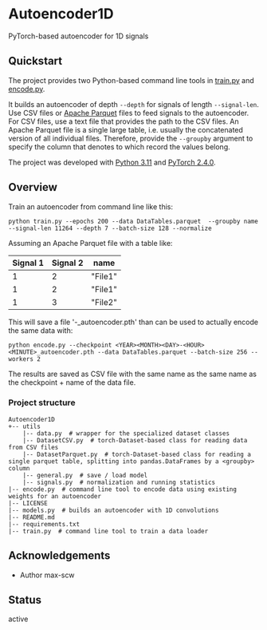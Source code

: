 # Autoencoder1D
PyTorch-based autoencoder for 1D signals

## Quickstart
The project provides two Python-based command line tools in [train.py](train.py) and [encode.py](encode.py).

It builds an autoencoder of depth `--depth` for signals of length `--signal-len`. 
Use CSV files or [Apache Parquet](https://parquet.apache.org/) files to feed signals to the autoencoder. For CSV files, use a text file that provides the path to the CSV files. An Apache Parquet file is a single large table, i.e. usually the concatenated version of all individual files. Therefore, provide the `--groupby` argument to specify the column that denotes to which record the values belong.

The project was developed with [Python 3.11](https://www.python.org/downloads/release/python-3119/) and [PyTorch 2.4.0](https://pytorch.org/blog/pytorch2-4/).

## Overview

Train an autoencoder from command line like this:

```shell
python train.py --epochs 200 --data DataTables.parquet  --groupby name --signal-len 11264 --depth 7 --batch-size 128 --normalize
```
Assuming an Apache Parquet file with a table like:

| Signal 1 | Signal 2 | name    |
|----------|----------|---------|
| 1        | 2        | "File1" |
| 1        | 2        | "File1" |
| 1        | 3        | "File2" |


This will save a file '<YEAR><MONTH><DAY>-<HOUR><MINUTE>_autoencoder.pth' than can be used to actually encode the same data with:

```shell
python encode.py --checkpoint <YEAR><MONTH><DAY>-<HOUR><MINUTE>_autoencoder.pth --data DataTables.parquet --batch-size 256 --workers 2
```

The results are saved as CSV file with the same name as the same name as the checkpoint + name of the data file.

### Project structure

````
Autoencoder1D
+-- utils
    |-- data.py  # wrapper for the specialized dataset classes
    |-- DatasetCSV.py  # torch-Dataset-based class for reading data from CSV files
    |-- DatasetParquet.py  # torch-Dataset-based class for reading a single parquet table, splitting into pandas.DataFrames by a <groupby> column
    |-- general.py  # save / load model
    |-- signals.py  # normalization and running statistics
|-- encode.py  # command line tool to encode data using existing weights for an autoencoder
|-- LICENSE
|-- models.py  # builds an autoencoder with 1D convolutions
|-- README.md
|-- requirements.txt
|-- train.py  # command line tool to train a data loader
````

## Acknowledgements

- Author max-scw

## Status

active
